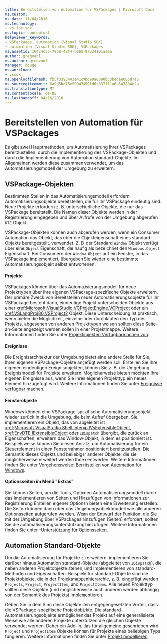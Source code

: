 ```yaml
---
title: Bereitstellen von Automation für VSPackages | Microsoft Docs
ms.custom: ''
ms.date: 11/04/2016
ms.technology:
- vs-ide-sdk
ms.topic: conceptual
helpviewer_keywords:
- VSPackages, automation [Visual Studio SDK]
- automation [Visual Studio SDK], VSPackages
ms.assetid: 104c4c55-78b8-42f4-b6b0-9a334101aaea
author: gregvanl
ms.author: gregvanl
manager: douge
ms.workload:
- vssdk
ms.openlocfilehash: fb5f3393443e41c9bd99a8890b53bedae006d7a5
ms.sourcegitcommit: 6a9d5bd75e50947659fd6c837111a6a547884e2a
ms.translationtype: MT
ms.contentlocale: de-DE
ms.lasthandoff: 04/16/2018
---
```

# <a name="providing-automation-for-vspackages"></a>Bereitstellen von Automation für VSPackages
Es gibt zwei Hauptmethoden, um Automatisierung Ihrer VSPackages bereitzustellen: durch die Implementierung des VSPackage-Objekten und durch die Implementierung von Automation standard-Objekte. Im Allgemeinen werden diese zusammen verwendet, um das Automatisierungsmodell der Umgebung zu erweitern.  
  
## <a name="vspackage-specific-objects"></a>VSPackage-Objekten  
 Bestimmten Stellen in das Automatisierungsmodell erfordern Automatisierungsobjekte bereitstellen, die für Ihr VSPackage eindeutig sind. Neue Projekte erfordern z. B. unterschiedliche Objekte, die nur das VSPackage bereitstellt. Die Namen dieser Objekte werden in der Registrierung eingegeben und über Aufrufe von der Umgebung abgerufen `DTE` Objekt.  
  
 VSPackage-Objekten können auch abgerufen werden, wenn ein Consumer Automation das Objekt, das über die Objekteigenschaft eines standard-Objekts bereitgestellt, verwendet. Z. B. der Standard `Window` Objekt verfügt über eine `Object` Eigenschaft, die häufig als bezeichnet den `Windows.Object` Eigenschaft. Bei Consumern der `Window.Object` auf ein Fenster, in das VSPackage implementiert, übergeben Sie wieder eine bestimmte Automatisierungsobjekt selbst entworfenen.  
  
#### <a name="projects"></a>Projekte  
 VSPackages können über das Automatisierungsmodell für neue Projekttypen über ihre eigenen VSPackage-spezifische Objekte erweitern. Der primäre Zweck von Bereitstellen neuer Automatisierungsobjekte für Ihr VSPackage besteht darin, eindeutige Projekt unterscheiden Objekte aus einer <xref:Microsoft.VisualStudio.VCProjectEngine.VCProject> oder ein <xref:VSLangProj80.VSProject2> Objekt. Diese Unterscheidung ist praktisch, wenn bieten die Möglichkeit, einzelne oder durchlaufen den Typ des Projekts, abgesehen von anderen Projekttypen weisen sollten diese Seite-an-Seite angezeigt werden sollen in einer Projektmappe. Weitere Informationen finden Sie unter [Projektobjekten Verfügbarmachen von](../../extensibility/internals/exposing-project-objects.md).  
  
#### <a name="events"></a>Ereignisse  
 Die Ereignisarchitektur der Umgebung bietet eine andere Stelle für Sie, Ihren eigenen VSPackage-Objekte angefügt werden soll. Erstellen Sie Ihre eigenen eindeutigen Ereignisobjekten, können Sie z. B. die Umgebung Ereignismodell für Projekte erweitern. Möglicherweise bieten möchten Ihre eigenen Ereignisse aus, wenn Sie Ihren eigenen Projekttyp ein neues Element hinzugefügt wird. Weitere Informationen finden Sie unter [Ereignisse verfügbar machen](../../extensibility/internals/exposing-events-in-the-visual-studio-sdk.md).  
  
#### <a name="window-objects"></a>Fensterobjekte  
 Windows können eine VSPackage-spezifische Automatisierungsobjekt wieder zurück in die Umgebung, die beim Aufruf übergeben. Sie implementieren ein Objekt, das von abgeleitet ist <xref:Microsoft.VisualStudio.Shell.Interop.IVsExtensibleObject>, <xref:EnvDTE.IExtensibleObject> oder `IDispatch` übergibt, die zurück an Eigenschaften, erweitern das Window-Objekt, in dem es positioniert ist. Beispielsweise können Sie diesen Ansatz, um Automatisierung für ein Steuerelement in einen Fensterrahmen positioniert bereitzustellen. Die Semantik dieses Objekts und beliebiger anderer Objekte, die sie möglicherweise erweitert werden Ihnen entwerfen. Weitere Informationen finden Sie unter [Vorgehensweise: Bereitstellen von Automation für Windows](../../extensibility/internals/how-to-provide-automation-for-windows.md).  
  
#### <a name="options-pages-on-the-tools-menu"></a>Optionsseiten im Menü "Extras"  
 Sie können Seiten, um die Tools, Optionen Automatisierungsmodell durch das Implementieren von Seiten und Hinzufügen von Informationen zur Registrierung Erstellen eigener Optionen bieten eine Erweiterung erstellen. Die Seiten können dann über das Umgebungsobjektmodell wie alle anderen Optionsseiten aufgerufen werden. Wenn der Entwurf der Funktion, die Sie mit der Umgebung über VSPackages hinzufügen (Seiten) erfordert, sollten Sie die automatisierungsunterstützung hinzufügen. Weitere Informationen finden Sie unter [-Unterstützung für Optionsseiten](../../extensibility/internals/automation-support-for-options-pages.md).  
  
## <a name="standard-automation-objects"></a>Automation Standard-Objekte  
 Um die Automatisierung für Projekte zu erweitern, implementieren Sie darüber hinaus Automation standard-Objekte (abgeleitet von `IDispatch`), die neben anderen Projektobjekte stehen, und Implementieren von standard-Methoden und Eigenschaften. Beispiele für standard-Objekte sind die Projektobjekte, die in der Projektmappenhierarchie, z. B. eingefügt werden `Projects`, `Project`, `ProjectItem`, und `ProjectItems`. Alle neuen Projekttyp sollten diese Objekte (und möglicherweise auch anderen werden abhängig von der Semantik des Projekts) implementieren.  
  
 Geben Sie in dem Sinn diese Objekte den entgegengesetzten Vorteil, dass die VSPackage-spezifische Projektobjekte. Die standard-Automatisierungsobjekte ermöglichen das Projekt auf eine generalisierte Weise wie alle anderen Projekte unterstützen die gleichen Objekte verwendet werden. Daher ein Add-in, das für allgemeine geschrieben wird `Project` und `ProjectItem` Objekte können für Projekte eines beliebigen Typs fungieren. Weitere Informationen finden Sie unter [Projekt modellieren](../../extensibility/internals/project-modeling.md).